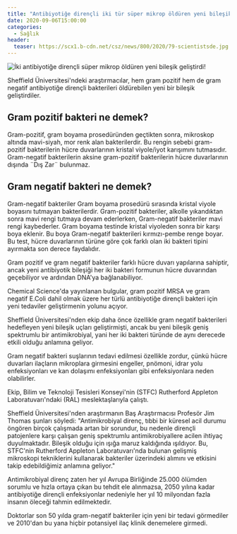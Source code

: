 ```yaml
---
title: "Antibiyotiğe dirençli iki tür süper mikrop öldüren yeni bileşik geliştirdi!"
date: 2020-09-06T15:00:00
categories:
  - Sağlık
header:
  teaser: https://scx1.b-cdn.net/csz/news/800/2020/79-scientistsde.jpg
---
```

![İki antibiyotiğe dirençli süper mikrop öldüren yeni bileşik geliştirdi!](https://scx1.b-cdn.net/csz/news/800/2020/79-scientistsde.jpg)

Sheffield Üniversitesi'ndeki araştırmacılar, hem gram pozitif hem de gram negatif antibiyotiğe dirençli bakterileri öldürebilen yeni bir bileşik geliştirdiler.

Gram pozitif bakteri ne demek?
-
Gram-pozitif, gram boyama prosedüründen geçtikten sonra, mikroskop altında mavi-siyah, mor renk alan bakterilerdir. Bu rengin sebebi gram-pozitif bakterilerin hücre duvarlarının kristal viyole/iyot karışımını tutmasıdır. Gram-negatif bakterilerin aksine gram-pozitif bakterilerin hücre duvarlarının dışında ¨Dış Zar¨ bulunmaz.

Gram negatif bakteri ne demek?
-
Gram-negatif bakteriler Gram boyama prosedürü sırasında kristal viyole boyasını tutmayan bakterilerdir. Gram-pozitif bakteriler, alkolle yıkandıktan sonra mavi rengi tutmaya devam ederlerken, Gram-negatif bakteriler mavi rengi kaybederler. Gram boyama testinde kristal viyoleden sonra bir karşı boya eklenir. Bu boya Gram-negatif bakterileri kırmızı-pembe renge boyar. Bu test, hücre duvarlarının türüne göre çok farklı olan iki bakteri tipini ayırmakta son derece faydalıdır.

Gram pozitif ve gram negatif bakteriler farklı hücre duvarı yapılarına sahiptir, ancak yeni antibiyotik bileşiği her iki bakteri formunun hücre duvarından geçebiliyor ve ardından DNA'ya bağlanabiliyor.

Chemical Science'da yayınlanan bulgular, gram pozitif MRSA ve gram negatif E.Coli dahil olmak üzere her türlü antibiyotiğe dirençli bakteri için yeni tedaviler geliştirmenin yolunu açıyor.

Sheffield Üniversitesi'nden ekip daha önce özellikle gram negatif bakterileri hedefleyen yeni bileşik uçları geliştirmişti, ancak bu yeni bileşik geniş spektrumlu bir antimikrobiyal, yani her iki bakteri türünde de aynı derecede etkili olduğu anlamına geliyor.

Gram negatif bakteri suşlarının tedavi edilmesi özellikle zordur, çünkü hücre duvarları ilaçların mikroplara girmesini engeller, pnömoni, idrar yolu enfeksiyonları ve kan dolaşımı enfeksiyonları gibi enfeksiyonlara neden olabilirler.

Ekip, Bilim ve Teknoloji Tesisleri Konseyi'nin (STFC) Rutherford Appleton Laboratuvarı'ndaki (RAL) meslektaşlarıyla çalıştı.

Sheffield Üniversitesi'nden araştırmanın Baş Araştırmacısı Profesör Jim Thomas şunları söyledi: "Antimikrobiyal direnç, tıbbi bir küresel acil durumu öngören birçok çalışmada artan bir sorundur, bu nedenle dirençli patojenlere karşı çalışan geniş spektrumlu antimikrobiyallere acilen ihtiyaç duyulmaktadır. Bileşik olduğu için ışığa maruz kaldığında ışıldıyor. Bu, STFC'nin Rutherford Appleton Laboratuvarı'nda bulunan gelişmiş mikroskopi tekniklerini kullanarak bakteriler üzerindeki alımını ve etkisini takip edebildiğimiz anlamına geliyor."

Antimikrobiyal direnç zaten her yıl Avrupa Birliğinde 25.000 ölümden sorumlu ve hızla ortaya çıkan bu tehdit ele alınmazsa, 2050 yılına kadar antibiyotiğe dirençli enfeksiyonlar nedeniyle her yıl 10 milyondan fazla insanın öleceği tahmin edilmektedir.

Doktorlar son 50 yılda gram-negatif bakteriler için yeni bir tedavi görmediler ve 2010'dan bu yana hiçbir potansiyel ilaç klinik denemelere girmedi.

